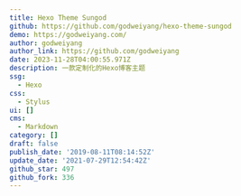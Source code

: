 ```yaml
---
title: Hexo Theme Sungod
github: https://github.com/godweiyang/hexo-theme-sungod
demo: https://godweiyang.com/
author: godweiyang
author_link: https://github.com/godweiyang
date: 2023-11-28T04:00:55.971Z
description: 一款定制化的Hexo博客主题
ssg:
  - Hexo
css:
  - Stylus
ui: []
cms:
  - Markdown
category: []
draft: false
publish_date: '2019-08-11T08:14:52Z'
update_date: '2021-07-29T12:54:42Z'
github_star: 497
github_fork: 336
---
```

